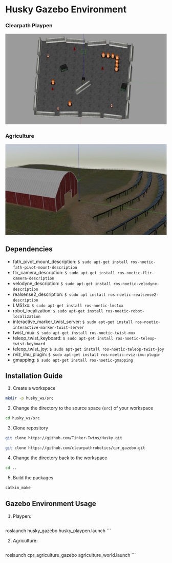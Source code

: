 # Husky Gazebo Environment
### Clearpath Playpen

![](https://github.com/irosol2019mtu/husky_env/blob/main/playpen.jpg)

### Agriculture

![](https://github.com/irosol2019mtu/husky_env/blob/main/agriculture.jpg)

## Dependencies

 - fath_pivot_mount_description: `$ sudo apt-get install ros-noetic-fath-pivot-mount-description`
 - flir_camera_description: `$ sudo apt-get install ros-noetic-flir-camera-description`
 - velodyne_description: `$ sudo apt-get install ros-noetic-velodyne-description`
 - realsense2_description: `$ sudo apt install ros-noetic-realsense2-description`
 - LMS1xx: `$ sudo apt-get install ros-noetic-lms1xx`
 - robot_localization: `$ sudo apt-get install ros-noetic-robot-localization`
 - interactive_marker_twist_server: `$ sudo apt-get install ros-noetic-interactive-marker-twist-server`
 - twist_mux: `$ sudo apt-get install ros-noetic-twist-mux`
 - teleop_twist_keyboard: `$ sudo apt-get install ros-noetic-teleop-twist-keyboard`
 - teleop_twist_joy: `$ sudo apt-get install ros-noetic-teleop-twist-joy`
 - rviz_imu_plugin: `$ sudo apt-get install ros-noetic-rviz-imu-plugin`
 - gmapping: `$ sudo apt-get install ros-noetic-gmapping`

## Installation Guide

1. Create a workspace
  ```bash
mkdir -p husky_ws/src
  ```
2. Change the directory to the source space (`src`) of your workspace
  ```bash
cd husky_ws/src
  ```
3. Clone repository
  ```bash
git clone https://github.com/Tinker-Twins/Husky.git
  ```
  ```bash
git clone https://github.com/clearpathrobotics/cpr_gazebo.git
  ```
4. Change the directory back to the workspace
  ```bash
cd ..
  ```
5. Build the packages
  ```bash
catkin_make
  ```

## Gazebo Environment Usage

1. Playpen:
    ```bash
roslaunch husky_gazebo husky_playpen.launch
    ```

2. Agriculture:
    ```bash
roslaunch cpr_agriculture_gazebo agriculture_world.launch
    ```
